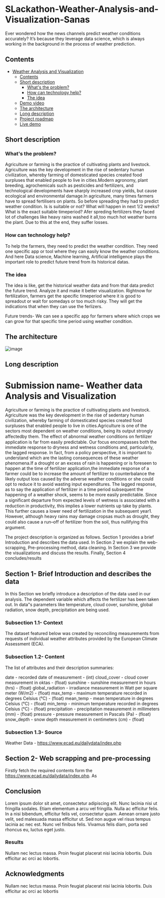 # SLackathon-Weather-Analysis-and-Visualization-Sanas
Ever wondered how the news channels predict weather conditions accurately? It’s because they leverage data science, which is always working in the background in the process of weather prediction. 
## Contents

- [Weather Analysis and Visualization](#submission-or-project-name)
  - [Contents](#contents)
  - [Short description](#short-description)
    - [What's the problem?](#whats-the-problem)
    - [How can technology help?](#how-can-technology-help)
    - [The idea](#the-idea)
  - [Demo video](#demo-video)
  - [The architecture](#the-architecture)
  - [Long description](#long-description)
  - [Project roadmap](#project-roadmap)
  - [Live demo](#live-demo)

## Short description

### What's the problem?

Agriculture or farming is the practice of cultivating plants and livestock. Agriculture was the key development in the rise of sedentary human civilization, whereby farming of domesticated species created food surpluses that enabled people to live in cities.Modern agronomy, plant breeding, agrochemicals such as pesticides and fertilizers, and technological developments have sharply increased crop yields, but cause ecological and environmental damage.In agriculture, many times farmers have to spread fertilisers on plants. So before spreading they had to predict weather condition. Is is suitable or not? What will happen in next 1/2 weeks? What is the exact suitable timeperiod? Afer spreding fertilizers they faced lot of challenges like heavy rains washed it all,too much hot weather burns the plant. Due to this at the end, they suffer losses.

### How can technology help?
To help the farmers, they need to predict the weather condition. They need one specific app or tool where they can easily know the weather conditions. And here Data science, Machine learning, Artificial intelligence plays the important role to predict future trend from its historical datas.

### The idea

The idea is like, get the historical weather data and from that data predict the future trend. Analyze it and make it better visualization. 
Rightnow for fertilization, farmers  get the specific timeperiod where it is good to spreadout or wait for somedays or too much risky. They will get the indications that when they can use the ferlizers. 

Future trends- We can see a specific app for farmers where which crops we can grow for that specific time period using weather condition.

## The architecture

![image](https://user-images.githubusercontent.com/80089677/201652007-0b61acbd-6dae-4406-b337-1d5428c17a71.png)

## Long description

# Submission name- Weather data Analysis and Visualization 

Agriculture or farming is the practice of cultivating plants and livestock. Agriculture was the key development in the rise of sedentary human civilization, whereby farming of domesticated species created food surpluses that enabled people to live in cities.Agriculture is one of the sectors most dependent on weather conditions, being its output strongly aﬀectedby them. The eﬀect of abnormal weather conditions on fertilizer application is far from easily predictable. Our focus encompasses both the immediate response to dryness and wetness conditions and, particularly, the lagged response. In fact, from a policy perspective, it is important to understand which are the lasting consequences of these weather phenomena.If a drought or an excess of rain is happening or is foreseen to happen at the time of fertilizer application,the immediate response of a farmer could be to increase the amount of fertilizer to counterbalance the likely output loss caused by the adverse weather conditions or she could opt to reduce it to avoid wasting input expenditures.
The lagged response, as to say the application of fertilizer in a time period subsequent the happening of a weather shock, seems to be more easily predictable. Since a signiﬁcant departure from expected levels of wetness is associated with a reduction in productivity, this implies a lower nutrients up take by plants. This further causes a lower need of fertilization in the subsequent year1. However, although heavy rains may damage cropsas much as drought, they could also cause a run–oﬀ of fertilizer from the soil, thus nullifying this argument.

The project description is organized as follows. Section 1 provides a brief Introduction and describes the data used. In Section 2 we explain the web-scrapping, Pre-processing method, data cleaning. In Section 3 we provide the visualizations and discuss the results. Finally, Section 4 concludes/results


## Section 1- Brief Introduction and describes the data

In this Section we brieﬂy introduce a description of the data used in our analysis. The dependent variable which affects the fertilizer has been taken out. In data"s parameters like temperature, cloud cover, sunshine, global radiation, snow depth, precipitation are being used. 


### Subsection 1.1- Context

The dataset featured below was created by reconciling measurements from requests of individual weather attributes provided by the European Climate Assessment (ECA).

### Subsection 1.2- Content

The list of attributes and their description summaries:

date - recorded date of measurement - (int)
cloud_cover - cloud cover measurement in oktas - (float)
sunshine - sunshine measurement in hours (hrs) - (float)
global_radiation - irradiance measurement in Watt per square meter (W/m2) - (float)
max_temp - maximum temperature recorded in degrees Celsius (°C) - (float)
mean_temp - mean temperature in degrees Celsius (°C) - (float)
min_temp - minimum temperature recorded in degrees Celsius (°C) - (float)
precipitation - precipitation measurement in millimeters (mm) - (float)
pressure - pressure measurement in Pascals (Pa) - (float)
snow_depth - snow depth measurement in centimeters (cm) - (float)

### Subsection 1.3- Source

Weather Data - https://www.ecad.eu/dailydata/index.php

## Section 2- Web scrapping and pre-processing

Firstly fetch the required contents form the  https://www.ecad.eu/dailydata/index.php. As 


## Conclusion

Lorem ipsum dolor sit amet, consectetur adipiscing elit. Nunc lacinia nisi ut fringilla sodales. Etiam elementum a arcu vel fringilla. Nulla ac efficitur felis. In a nisi bibendum, efficitur felis vel, consectetur quam. Aenean ornare justo velit, sed malesuada massa efficitur ut. Sed non augue vel risus tempus lacinia ac nec est. Nunc vel finibus felis. Vivamus felis diam, porta sed rhoncus eu, luctus eget justo. 

### Results

Nullam nec lectus massa. Proin feugiat placerat nisi lacinia lobortis. Duis efficitur ac orci ac lobortis.

## Acknowledgments

Nullam nec lectus massa. Proin feugiat placerat nisi lacinia lobortis. Duis efficitur ac orci ac lobortis
